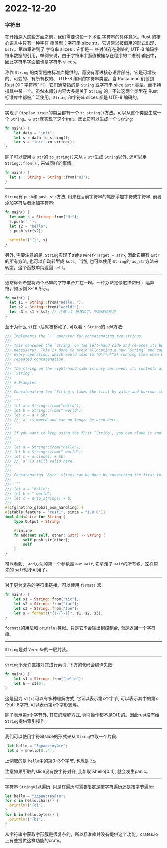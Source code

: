 # 2022-12-20

### 字符串

在开始深入这些方面之前，我们需要讨论一下术语 字符串的具体意义。Rust 的核心语言中只有一种字符 串类型：字符串 slice str，它通常以被借用的形式出现，`&str`。第四章讲到了 字符串 slices：它们是一 些对储存在别处的 UTF-8 编码字符串数据的引用。举例来说，由于字符串字面值被储存在程序的二进制 输出中，因此字符串字面值也是字符串 slices。

称作 `String` 的类型是由标准库提供的，而没有写进核心语言部分，它是可增长的、可变的、有所有权的、 UTF-8 编码的字符串类型。当 Rustacean 们谈到 Rust 的 ” 字符串” 时，它们通常指的是 `String` 或字符串 slice `&str` 类型，而不特指其中某一个。虽然本部分内容大多是关于 `String` 的，不过这两个类型在 Rust 标准库中都被广泛使用，`String` 和字符串 slices 都是 UTF-8 编码的。

---

实现了 `Display trait`的类型都有一个 `to_string()`方法。可以从这个类型生成一个 `String`。`& str`就实现了这个trait。因此它可以生成一个 `String`:

```rust
fn main() {
    let data = "init";
    let s = data.to_string();
    let s = "init".to_string();
}

```

除了可以使用 `& str`的 `to_string()`来从 `& str`生成 `String`以外, 还可以用 `String::from()`；来做同样的事情:

```rust
fn main() {
  let s : String = String::from("Hi");
}

```

---

`String`有 `push`和 `push_str`方法, 用来在当前字符串的尾部添加字符或字符串, 前者添加字符后者添加字符串:

```rust
fn main() {
  let mut s = String::from("Hi");
  s.push(' ');
  let s2 = "hello";
  s.push_str(s2);

  println!("{}", s)
}
```

另外, 需要注意的是, `String`实现了traits `Deref<Target = str>`, 因此它拥有 `&str`的所有方法, 也可以自动转型成 `&str`。当然, 也可以使用 `String`的 `as_str`方法来转型。这个函数单纯返回 `self`。

---

通常你会希望将两个已知的字符串合并在一起。一种办法是像这样使用 + 运算符，如示例 8-18 所示。

```rust
fn main() {
  let s1 = String::from("Hello, ");
  let s2 = String::from("world!");
  let s3 = s1 + &s2; // 注意 s1 被移动了，不能继续使用
}

```

至于为什么 `s1`在 `+`后就被移动了, 可以看下 `String`的 `add`方法:

```rust
/// Implements the `+` operator for concatenating two strings.
///
/// This consumes the `String` on the left-hand side and re-uses its buffer (growing it if
/// necessary). This is done to avoid allocating a new `String` and copying the entire contents on
/// every operation, which would lead to *O*(*n*^2) running time when building an *n*-byte string by
/// repeated concatenation.
///
/// The string on the right-hand side is only borrowed; its contents are copied into the returned
/// `String`.
///
/// # Examples
///
/// Concatenating two `String`s takes the first by value and borrows the second:
///
/// ```
/// let a = String::from("hello");
/// let b = String::from(" world");
/// let c = a + &b;
/// // `a` is moved and can no longer be used here.
/// ```
///
/// If you want to keep using the first `String`, you can clone it and append to the clone instead:
///
/// ```
/// let a = String::from("hello");
/// let b = String::from(" world");
/// let c = a.clone() + &b;
/// // `a` is still valid here.
/// ```
///
/// Concatenating `&str` slices can be done by converting the first to a `String`:
///
/// ```
/// let a = "hello";
/// let b = " world";
/// let c = a.to_string() + b;
/// ```
#[cfg(not(no_global_oom_handling))]
#[stable(feature = "rust1", since = "1.0.0")]
impl Add<&str> for String {
    type Output = String;

    #[inline]
    fn add(mut self, other: &str) -> String {
        self.push_str(other);
        self
    }
}
```

可以看到， `Add`方法的第一个参数是 `mut self`, 它拿走了 `self`的所有权。这样原先的 `self`就不可用了。

---

对于更为复杂的字符串链接，可以使用 `format!` 宏:

```rust
fn main() {
    let s1 = String::from("tic");
    let s2 = String::from("tac");
    let s3 = String::from("toe");
    let s = format!("{}-{}-{}", s1, s2, s3);
}
```

`format!`的用法和 `println!`类似。只是它不会输出到控制台, 而是返回一个字符串。

---

`String`是对 `Vec<u8>`的一层封装。

---

`String`不允许直接对其进行索引, 下方的代码会编译失败:

```rust
fn main() {
    let s1 = String::from("hello");
    let h = s1[0];
}
```

这是因为 `s1[x]`可以有多种理解方式, 它可以表示第x个字节, 可以表示其中的第x个utf-8字符, 可以表示第x个字形簇等。

除了表示第x个字节外, 其它的理解方式, 索引操作都不是O(1)的。因此rust没有给 `String`提供索引操作。

---

我们可以使用字符串slice的形式来从 `String`中取一个片段:

```rust
 let hello = "Здравствуйте";
 let s = &hello[0..4];
```

上例取的是 `hello`中的第0~3个字节, 也就是 `Зд`。

注意如果所取的slice没有按字符对齐, 比如取`&hello[0..1], 就会发生panic。

---

字符串 `String`可以遍历, 只是在遍历时需要指定是按字符遍历还是按字节遍历:

```rust
let hello = "Здравствуйте";
for c in hello.chars() {
  println!("{c}");
}
for b in hello.bytes() {
  println!("{b}");
}
```

从字符串中获取字形簇是很复杂的，所以标准库并没有提供这个功能。crates.io 上有些提供这样功能的crate。
